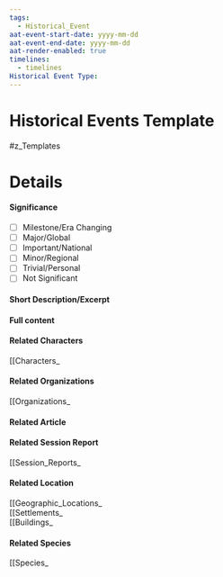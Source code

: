 ```yaml
---
tags:
  - Historical_Event
aat-event-start-date: yyyy-mm-dd
aat-event-end-date: yyyy-mm-dd
aat-render-enabled: true
timelines:
  - timelines
Historical Event Type:
---
```

# Historical Events Template
#z_Templates 


# Details
#### Significance
- [ ] Milestone/Era Changing
- [ ] Major/Global
- [ ] Important/National
- [ ] Minor/Regional
- [ ] Trivial/Personal
- [ ] Not Significant

#### Short Description/Excerpt
#### Full content
#### Related Characters
[[Characters_
#### Related Organizations
[[Organizations_
#### Related Article
#### Related Session Report
[[Session_Reports_
#### Related Location
[[Geographic_Locations_  
[[Settlements_  
[[Buildings_
#### Related Species
[[Species_



